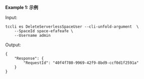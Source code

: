 **Example 1: 示例**



Input: 

```
tccli es DeleteServerlessSpaceUser --cli-unfold-argument  \
    --SpaceId space-efafeafe \
    --Username admin
```

Output: 
```
{
    "Response": {
        "RequestId": "40f4f780-9969-42f9-8bd9-ccf0d1f2591a"
    }
}
```


